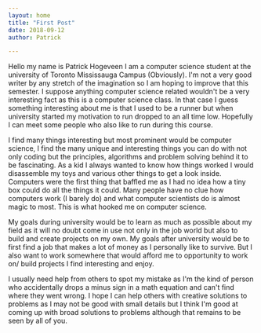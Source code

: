 ```yaml
---
layout: home
title: "First Post"
date: 2018-09-12
author: Patrick

---
```

Hello my name is Patrick Hogeveen I am a computer science student at the university of Toronto Mississauga Campus (Obviously). I'm not a very good writer by any stretch of the imagination so I am hoping to improve that this semester. I suppose anything computer science related wouldn't be a very interesting fact as this is a computer science class. In that case I guess something interesting about me is that I used to be a runner but when university started my motivation to run dropped to an all time low. Hopefully I can meet some people who also like to run during this course.

I find many things interesting but most prominent would be computer science, I find the many unique and interesting things you can do with not only coding but the principles, algorithms and problem solving behind it to be fascinating. As a kid I always wanted to know how things worked I would disassemble my toys and various other things to get a look inside. Computers were the first thing that baffled me as I had no idea how a tiny box could do all the things it could. Many people have no clue how computers work (I barely do) and what computer scientists do is almost magic to most. This is what hooked me on computer science.

My goals during university would be to learn as much as possible about my field as it will no doubt come in use not only in the job world but also to build and create projects on my own. My goals after university would be to first find a job that makes a lot of money as I personally like to survive. But I also want to work somewhere that would afford me to opportunity to work on/ build projects I find interesting and enjoy.

I usually need help from others to spot my mistake as I'm the kind of person who accidentally drops a minus sign in a math equation and can't find where they went wrong. I hope I can help others with creative solutions to problems as I may not be good with small details but I think I'm good at coming up with broad solutions to problems although that remains to be seen by all of you.
